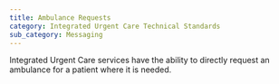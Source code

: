 ```yaml
---
title: Ambulance Requests
category: Integrated Urgent Care Technical Standards
sub_category: Messaging
---
```


Integrated Urgent Care services have the ability to directly request an ambulance for a patient where it is needed.